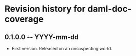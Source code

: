 # Revision history for daml-doc-coverage

## 0.1.0.0 -- YYYY-mm-dd

* First version. Released on an unsuspecting world.

